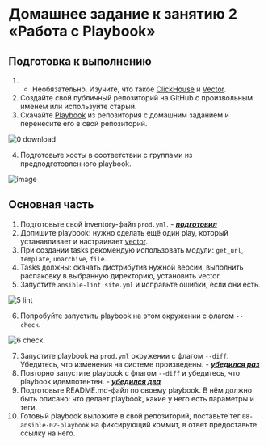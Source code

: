 # Домашнее задание к занятию 2 «Работа с Playbook»

## Подготовка к выполнению

1. * Необязательно. Изучите, что такое [ClickHouse](https://www.youtube.com/watch?v=fjTNS2zkeBs) и [Vector](https://www.youtube.com/watch?v=CgEhyffisLY).
2. Создайте свой публичный репозиторий на GitHub с произвольным именем или используйте старый.
3. Скачайте [Playbook](./playbook/) из репозитория с домашним заданием и перенесите его в свой репозиторий.

![0  download](https://github.com/malkops/ansible-practice/assets/44001733/a699882e-c891-4f38-a676-db8451b7149b)

4. Подготовьте хосты в соответствии с группами из предподготовленного playbook.

![image](https://github.com/malkops/ansible-practice/assets/44001733/f1db14cb-4728-46c7-8961-a361cfdab563)

## Основная часть

1. Подготовьте свой inventory-файл `prod.yml`. - _**[подготовил](playbook/inventory/prod.yml)**_
2. Допишите playbook: нужно сделать ещё один play, который устанавливает и настраивает [vector](https://vector.dev).
3. При создании tasks рекомендую использовать модули: `get_url`, `template`, `unarchive`, `file`.
4. Tasks должны: скачать дистрибутив нужной версии, выполнить распаковку в выбранную директорию, установить vector.
5. Запустите `ansible-lint site.yml` и исправьте ошибки, если они есть.

![5 lint](https://github.com/malkops/ansible-practice/assets/44001733/41c347be-23f8-4a0f-ba1f-cdf4fe52923b)

6. Попробуйте запустить playbook на этом окружении с флагом `--check`.

![6  check](https://github.com/malkops/ansible-practice/assets/44001733/c09d3f4d-6744-4eb7-960c-2b6381901f16)

7. Запустите playbook на `prod.yml` окружении с флагом `--diff`. Убедитесь, что изменения на системе произведены. - _**[убедился раз](tmp/ansible-log1)**_
8. Повторно запустите playbook с флагом `--diff` и убедитесь, что playbook идемпотентен. - _**[убедился два](tmp/ansible-log2)**_
9. Подготовьте README.md-файл по своему playbook. В нём должно быть описано: что делает playbook, какие у него есть параметры и теги.
10. Готовый playbook выложите в свой репозиторий, поставьте тег `08-ansible-02-playbook` на фиксирующий коммит, в ответ предоставьте ссылку на него.
